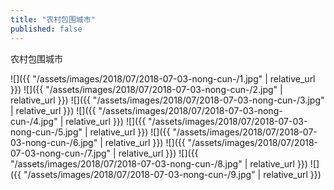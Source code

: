 ```yaml
---
title: "农村包围城市"
published: false
---
```

农村包围城市



![]({{ "/assets/images/2018/07/2018-07-03-nong-cun-/1.jpg" | relative_url }})
![]({{ "/assets/images/2018/07/2018-07-03-nong-cun-/2.jpg" | relative_url }})
![]({{ "/assets/images/2018/07/2018-07-03-nong-cun-/3.jpg" | relative_url }})
![]({{ "/assets/images/2018/07/2018-07-03-nong-cun-/4.jpg" | relative_url }})
![]({{ "/assets/images/2018/07/2018-07-03-nong-cun-/5.jpg" | relative_url }})
![]({{ "/assets/images/2018/07/2018-07-03-nong-cun-/6.jpg" | relative_url }})
![]({{ "/assets/images/2018/07/2018-07-03-nong-cun-/7.jpg" | relative_url }})
![]({{ "/assets/images/2018/07/2018-07-03-nong-cun-/8.jpg" | relative_url }})
![]({{ "/assets/images/2018/07/2018-07-03-nong-cun-/9.jpg" | relative_url }})
